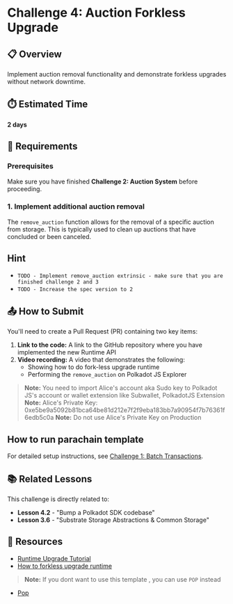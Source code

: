 # Challenge 4: Auction Forkless Upgrade

## 📋 Overview
Implement auction removal functionality and demonstrate forkless upgrades without network downtime.

## ⏱️ Estimated Time
**2 days**

## 🎯 Requirements

### Prerequisites
Make sure you have finished **Challenge 2: Auction System** before proceeding.

### 1. Implement additional auction removal
The `remove_auction` function allows for the removal of a specific auction from storage. This is typically used to clean up auctions that have concluded or been canceled.


## Hint 
- `TODO - Implement remove_auction extrinsic - make sure that you are finished challenge 2 and 3`
- `TODO - Increase the spec version to 2 ` 

## 📤 How to Submit

You'll need to create a Pull Request (PR) containing two key items:

1. **Link to the code:** A link to the GitHub repository where you have implemented the new Runtime API
2. **Video recording:** A video that demonstrates the following:
   - Showing how to do fork-less upgrade runtime
   - Performing the `remove_auction` on Polkadot JS Explorer

> **Note:** You need to import Alice's account aka Sudo key to Polkadot JS's account or wallet extension like Subwallet, PolkadotJS Extension 
> **Note:** Alice's Private Key: 0xe5be9a5092b81bca64be81d212e7f2f9eba183bb7a90954f7b76361f6edb5c0a
> **Note:** Do not use Alice's Private Key on Production


## How to run parachain template

For detailed setup instructions, see [Challenge 1: Batch Transactions](../1-batch-transaction/README.md#how-to-run).

## 📚 Related Lessons

This challenge is directly related to:
- **Lesson 4.2** - "Bump a Polkadot SDK codebase"
- **Lesson 3.6** - "Substrate Storage Abstractions & Common Storage"

## 🔗 Resources

- [Runtime Upgrade Tutorial](https://docs.polkadot.com/tutorials/polkadot-sdk/parachains/zero-to-hero/runtime-upgrade/)
- [How to forkless upgrade runtime](https://www.youtube.com/watch?v=k9TgTuRRTZ0)

> **Note:** If you dont want to use this template , you can use `POP` instead
- [Pop](https://learn.onpop.io/chains/guides/create-a-new-parachain) 
